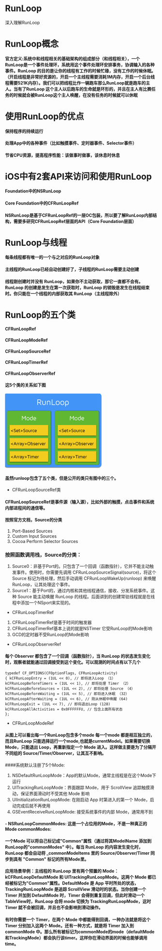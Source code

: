 # RunLoop
深入理解RunLoop
# RunLoop概念
#### 官方定义:系统中和线程相关的基础架构的组成部分（和线程相关），一个RunLoop是一个事件处理环，系统用这个事件处理环安排事务，协调输入的各种事件。RunLoop 的目的是让你的线程有工作的时候忙碌，没有工作的时候休眠。（开启线程是非常好资源的，开启一个主线程需要消耗1M内存，开启一个后台线程需要521K内存）。我们可以把线程比作一辆跑车那么RunLoop就是跑车的主人。当有了RunLoop 这个主人以后跑车的生命就是环形的，并且在主人有比赛任务的时候就会被RunLoop这个主人唤醒，在没有任务的时候就可以休眠
# 使用RunLoop的优点
#### 保持程序的持续运行
#### 处理App中的各种事件（比如触摸事件、定时器事件、Selector事件）
#### 节省CPU资源，提高程序性能：该做事时做事，该休息时休息

# iOS中有2套API来访问和使用RunLoop
#### Foundation中的NSRunLoop  
#### Core Foundation中的CFRunLoopRef
#### NSRunLoop是基于CFRunLoopRef的一层OC包装，所以要了解RunLoop内部结构，需要多研究CFRunLoopRef层面的API（Core Foundation层面）
# RunLoop与线程
#### 每条线程都有唯一的一个与之对应的RunLoop对象
#### 主线程的RunLoop已经自动创建好了，子线程的RunLoop需要主动创建
#### 线程刚创建时并没有 RunLoop，如果你不主动获取，那它一直都不会有。RunLoop 的创建是发生在第一次获取时，RunLoop 的销毁是发生在线程结束时。你只能在一个线程的内部获取其 RunLoop（主线程除外）
# RunLoop的五个类
#### CFRunLoopRef
#### CFRunLoopModeRef
#### CFRunLoopSourceRef
#### CFRunLoopTimerRef
#### CFRunLoopObserverRef
#### 这5个类的关系如下图
![RunLoop结构图](/runLoop.png)
#### 虽然runloop包含了五个类，但是公开的类只有图中的三个。
- CFRunLoopSourceRef类
#### CFRunLoopSourceRef是事件源（输入源），比如外部的触摸，点击事件和系统内部进程间的通信等。
#### 按照官方文档，Source的分类
1. Port-Based Sources
2. Custom Input Sources
3. Cocoa Perform Selector Sources

### 按照函数调用栈，Source的分类：
1. Source0：非基于Port的。只包含了一个回调（函数指针），它并不能主动触发事件。使用时，你需要先调用 CFRunLoopSourceSignal(source)，将这个 Source 标记为待处理，然后手动调用 CFRunLoopWakeUp(runloop) 来唤醒 RunLoop，让其处理这个事件。
2. Source1：基于Port的，通过内核和其他线程通信，接收、分发系统事件。这种 Source 能主动唤醒 RunLoop 的线程。后面讲到的创建常驻线程就是在线程中添加一个NSport来实现的。

- CFRunLoopTimerRef
1. CFRunLoopTimerRef是基于时间的触发器
2. CFRunLoopTimerRef基本上说的就是NSTimer 它受RunLoop的Mode影响
3. GCD的定时器不受RunLoop的Mode影响

- CFRunLoopObserverRef
#### 每个 Observer 都包含了一个回调（函数指针），当 RunLoop 的状态发生变化时，观察者就能通过回调接受到这个变化。可以观测的时间点有以下几个
<pre><code>typedef CF_OPTIONS(CFOptionFlags, CFRunLoopActivity)
{ kCFRunLoopEntry = (1UL << 0), // 即将进入Loop （1）
kCFRunLoopBeforeTimers = (1UL << 1), // 即将处理 Timer （2）
kCFRunLoopBeforeSources = (1UL << 2), // 即将处理 Source （4）
kCFRunLoopBeforeWaiting = (1UL << 5), // 即将进入休眠 （32）
kCFRunLoopAfterWaiting = (1UL << 6), // 刚从休眠中唤醒 (64)
kCFRunLoopExit = (1UL << 7), // 即将退出Loop (128)
kCFRunLoopAllActivities = 0x0FFFFFFU, // 包含上面所有状态
};
</code></pre>

- CFRunLoopModeRef
#### 从图上可以看出每一个RunLoop包含多个mode 每一个mode 都是相互独立的，而且RunLoop 只能选择运行一个mode,也就是currentModel。如果需要切换 Mode，只能退出 Loop，再重新指定一个 Mode 进入。这样做主要是为了分隔开不同组的 Source/Timer/Observer，让其互不影响。

####系统默认注册了5个Mode:
1. NSDefaultRunLoopMode：App的默认Mode，通常主线程是在这个Mode下运行
2. UITrackingRunLoopMode：界面跟踪 Mode，用于 ScrollView 追踪触摸滑动，保证界面滑动时不受其他 Mode 影响
3. UIInitializationRunLoopMode: 在刚启动 App 时第进入的第一个 Mode，启动完成后就不再使用
4. GSEventReceiveRunLoopMode: 接受系统事件的内部 Mode，通常用不到

#### - NSRunLoopCommonModes: 这是一个占位用的Mode，不是一种真正的Mode commonModes:
#### 一个Mode 可以将自己标记成”Common”属性（通过将其ModelName 添加到RunLoop的"commonModes" 中）。每当 RunLoop 的内容发生变化时，RunLoop 都会自动将 _commonModeItems 里的 Source/Observer/Timer 同步到具有 "Common" 标记的所有Mode里。
#### 应用场景举例：主线程的 RunLoop 里有两个预置的 Mode：kCFRunLoopDefaultMode 和 UITrackingRunLoopMode。这两个 Mode 都已经被标记为"Common"属性。DefaultMode 是 App 平时所处的状态，TrackingRunLoopMode 是追踪 ScrollView 滑动时的状态。当你创建一个 Timer 并加到 DefaultMode 时，Timer 会得到重复回调，但此时滑动一个TableView时，RunLoop 会将 mode 切换为 TrackingRunLoopMode，这时 Timer 就不会被回调，并且也不会影响到滑动操作。
#### 有时你需要一个 Timer，在两个 Mode 中都能得到回调，一种办法就是将这个 Timer 分别加入这两个 Mode。还有一种方式，就是将 Timer 加入到commonMode 中。那么所有被标记为commonMode的mode（defaultMode和TrackingMode）都会执行该timer。这样你在滑动界面的时候也能够调用time。




